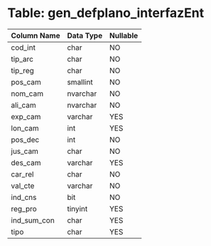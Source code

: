 # Table: gen_defplano_interfazEnt

| Column Name | Data Type | Nullable |
|-------------|-----------|----------|
| cod_int | char | NO |
| tip_arc | char | NO |
| tip_reg | char | NO |
| pos_cam | smallint | NO |
| nom_cam | nvarchar | NO |
| ali_cam | nvarchar | NO |
| exp_cam | varchar | YES |
| lon_cam | int | YES |
| pos_dec | int | NO |
| jus_cam | char | NO |
| des_cam | varchar | YES |
| car_rel | char | NO |
| val_cte | varchar | NO |
| ind_cns | bit | NO |
| reg_pro | tinyint | YES |
| ind_sum_con | char | YES |
| tipo | char | YES |
